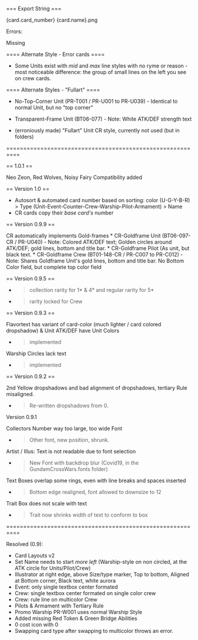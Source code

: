 === Export String ===

{card.card_number} {card.name}.png


Errors:


Missing 

==== Alternate Style - Error cards ====

* Some Units exist with *mid* and *max* line styles with no ryme or reason - most noticeable difference: the group of small lines on the left you see on crew cards.

==== Alternate Styles - "Fullart" ====

* No-Top-Corner Unit (PR-T001 / PR-U001 to PR-U039) - Identical to normal Unit, but no "top corner"
* Transparent-Frame Unit (BT06-077) - Note: White ATK/DEF strength text

* (erroniously made) "Fullart" Unit CR style, currently not used (but in folders)

==========================================================

== 1.0.1 ==

Neo Zeon, Red Wolves, Noisy Fairy Compatibility added

== Version 1.0 ==

* Autosort & automated card number based on sorting: color (U-G-Y-B-R) > Type (Unit-Event-Counter-Crew-Warship-Pilot-Armament) > Name
* CR cards copy their *base card's* number


== Version 0.9.9 ==

CR automatically implements Gold-frames
	* CR-Goldframe Unit (BT06-097-CR / PR-U040) - Note: Colored ATK/DEF text; Golden circles around ATK/DEF; gold lines, bottom and title bar.
	* CR-Goldframe Pilot (As unit, but black text.
	* CR-Goldframe Crew (BT01-148-CR / PR-C007 to PR-C012) - Note: Shares Goldframe Unit's gold lines, bottom and title bar. No Bottom Color field, but complete top color field


== Version 0.9.5 ==

* > collection rarity for 1* & 4* and regular rarity for 5*
* > rarity locked for Crew



== Version 0.9.3 ==

Flavortext has variant of card-color (much lighter / card colored dropshadow) & Unit ATK/DEF have Unit Colors
* > implemented

Warship Circles lack text
* > implemented

== Version 0.9.2 ==

2nd Yellow dropshadows and bad alignment of dropshadows, tertiary Rule misaligned.
* > Re-written dropshadows from 0.

Version 0.9.1

Collectors Number way too large, too wide Font
* > Other font, new position, shrunk.

Artist / Illus: Text is not readable due to font selection
* > New Font with backdrop blur (Covid19, in the GundamCrossWars.fonts folder)

Text Boxes overlap some rings, even with line breaks and spaces inserted
* > Bottom edge realigned, font allowed to downsize to 12

Trait Box does not scale with text
* > Trait now shrinks width of text to conform to box 

==========================================================

Resolved (0.9): 
* Card Layouts v2
* Set Name needs to start *more left* (Warship-style on non circled, at the ATK circle for Units/Pilot/Crew)
* Illustrator at right edge, above Size/type marker, Top to bottom, Aligned at Bottom corner, Black text, white aurora
* Event: only single textbox center formated
* Crew: single textbox center formated on single color crew
* Crew: rule line on multicolor Crew
* Pilots & Armament with Tertiary Rule 
* Promo Warship PR-W001 uses normal Warship Style
* Added missing Red Token & Green Bridge Abilities
* 0 cost icon with 0
* Swapping card type after swapping to multicolor throws an error.
